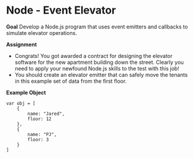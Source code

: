 # Node - Event Elevator

<strong>Goal</strong>
Develop a Node.js program that uses event emitters and callbacks to simulate elevator operations.

<strong>Assignment</strong>
* Congrats! You got awarded a contract for designing the elevator software for the new apartment building down the street. Clearly you need to apply your newfound Node.js skills to the test with this job!
* You should create an elevator emitter that can safely move the tenants in this example set of data from the first floor.

<strong>Example Object</strong>
```
var obj = [
	{
		name: "Jared",
		floor: 12
	},
	{
		name: "PJ",
		floor: 3
	}
]
```